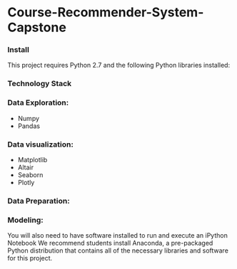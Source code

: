 # Course-Recommender-System-Capstone

### Install

This project requires Python 2.7 and the following Python libraries installed:

### Technology Stack

### Data Exploration:

- Numpy
- Pandas

### Data visualization:

- Matplotlib
- Altair
- Seaborn
- Plotly

### Data Preparation:

### Modeling:  


You will also need to have software installed to run and execute an iPython Notebook
We recommend students install Anaconda, a pre-packaged Python distribution that contains all of the necessary libraries and software for this project.
